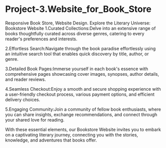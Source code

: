 # Project-3.Website_for_Book_Store
Responsive Book Store, Website Design.
Explore the Literary Universe: Bookstore Website
1.Curated Collections:Delve into an extensive range of books thoughtfully curated across diverse genres, catering to every reader's preferences and interests.

2.Effortless Search:Navigate through the book paradise effortlessly using an intuitive search tool that enables quick discovery by title, author, or genre.

3.Detailed Book Pages:Immerse yourself in each book's essence with comprehensive pages showcasing cover images, synopses, author details, and reader reviews.

4.Seamless Checkout:Enjoy a smooth and secure shopping experience with a user-friendly checkout process, various payment options, and efficient delivery choices.

5.Engaging Community:Join a community of fellow book enthusiasts, where you can share insights, exchange recommendations, and connect through your shared love for reading.

With these essential elements, our Bookstore Website invites you to embark on a captivating literary journey, connecting you with the stories, knowledge, and adventures that books offer.

